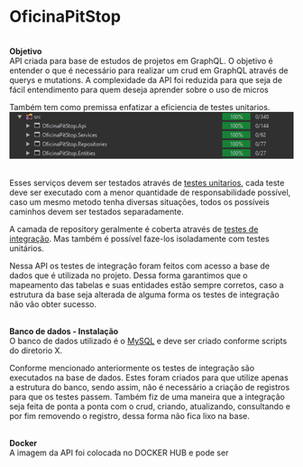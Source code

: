 # OficinaPitStop
<br><b>Objetivo</b></br>
API criada para base de estudos de projetos em GraphQL. 
O objetivo é entender o que é necessário para realizar um crud em GraphQL através de querys e mutations.
A complexidade da API foi reduzida para que seja de fácil entendimento para quem deseja aprender sobre o uso de micros

Também tem como premissa enfatizar a eficiencia de testes unitarios. 
![CodeCoverage](https://github.com/LuizGPG/OficinaPitStop/blob/master/CodeCoverage.PNG)

<br>Esses serviços devem ser testados através de <a href=https://www.devmedia.com.br/e-ai-como-voce-testa-seus-codigos/39478>testes unitarios</a>, cada teste deve ser executado com a menor quantidade de responsabilidade possível, 
caso um mesmo metodo tenha diversas situações, todos os possíveis caminhos devem ser testados separadamente.

A camada de repository geralmente é coberta através de <a href=https://www.devmedia.com.br/teste-de-integracao-na-pratica/31877>testes de integração</a>. Mas também é possível faze-los isoladamente com testes unitários.

Nessa API os testes de integração foram feitos com acesso a base de dados que é utilizada no projeto.
Dessa forma garantimos que o mapeamento das tabelas e suas entidades estão sempre corretos, caso a estrutura da base seja alterada de alguma forma os testes de integração não vão obter sucesso.

<br><b>Banco de dados - Instalação</b></br>
O banco de dados utilizado é o <a href=https://www.mysql.com/downloads/>MySQL</a> e deve ser criado conforme scripts do diretorio X.

Conforme mencionado anteriormente os testes de integração são executados na base de dados. Estes foram criados para que utilize apenas a estrutura do banco, sendo assim, não é necessário a criação de registros para que os testes passem.
Também fiz de uma maneira que a integração seja feita de ponta a ponta com o crud, criando, atualizando, consultando e por fim removendo o registro, dessa forma não fica lixo na base.

<br><b>Docker</b></br>
A imagem da API foi colocada no DOCKER HUB e pode ser 

